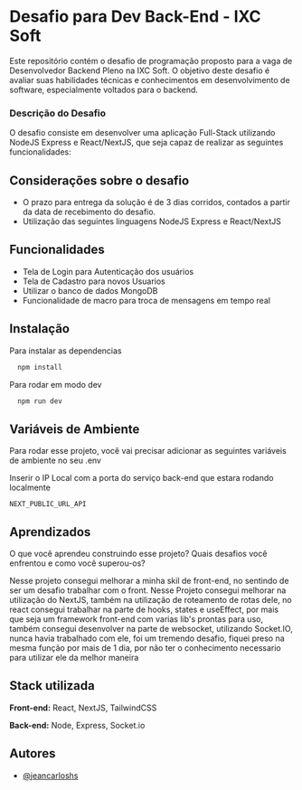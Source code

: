 
# Desafio para Dev Back-End - IXC Soft

Este repositório contém o desafio de programação proposto para a vaga de Desenvolvedor Backend Pleno na IXC Soft. O objetivo deste desafio é avaliar suas habilidades técnicas e conhecimentos em desenvolvimento de software, especialmente voltados para o backend.

### Descrição do Desafio
O desafio consiste em desenvolver uma aplicação Full-Stack utilizando NodeJS Express e React/NextJS, que seja capaz de realizar as seguintes funcionalidades:




## Considerações sobre o desafio
* O prazo para entrega da solução é de 3 dias corridos, contados a partir da data de recebimento do desafio.
* Utilização das seguintes linguagens NodeJS Express e React/NextJS


## Funcionalidades

- Tela de Login para Autenticação dos usuários
- Tela de Cadastro para novos Usuarios
- Utilizar o banco de dados MongoDB
- Funcionalidade de macro para troca de mensagens em tempo real
## Instalação

Para instalar as dependencias

```bash
  npm install
```
Para rodar em modo dev
```bash
  npm run dev
```
## Variáveis de Ambiente

Para rodar esse projeto, você vai precisar adicionar as seguintes variáveis de ambiente no seu .env

Inserir o IP Local com a porta do serviço back-end que estara rodando localmente

`NEXT_PUBLIC_URL_API`



## Aprendizados

O que você aprendeu construindo esse projeto? Quais desafios você enfrentou e como você superou-os?

Nesse projeto consegui melhorar a minha skil de front-end, no sentindo de ser um desafio trabalhar com o front. Nesse Projeto consegui melhorar na utilização do NextJS, também na utilização de roteamento de rotas dele, no react consegui trabalhar na parte de hooks, states e useEffect, por mais que seja um framework front-end com varias lib's prontas para uso, também consegui desenvolver na parte de websocket, utilizando Socket.IO, nunca havia trabalhado com ele, foi um tremendo desafio, fiquei preso na mesma função por mais de 1 dia, por não ter o conhecimento necessario para utilizar ele da melhor maneira
## Stack utilizada

**Front-end:** React, NextJS, TailwindCSS

**Back-end:** Node, Express, Socket.io


## Autores

- [@jeancarloshs](https://www.github.com/jeancarloshs)

